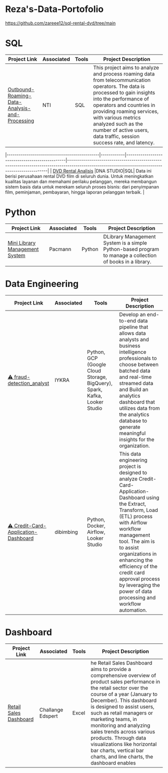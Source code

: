 # Reza's-Data-Portofolio
https://github.com/zareee12/sql-rental-dvd/tree/main
# SQL

| Project Link                                  | Associated | Tools                                           | Project Description                                                                                                                              |
|----------------------------------------------|------------|------------------------------------------------|--------------------------------------------------------------------------------------------------------------------------------------------------|
| [Outbound-Roaming-Data-Analysis-and-Processing](https://github.com/zareee12/Outbound-Roaming-Data-Analysis-and-Processing) |NTI|SQL| This project aims to analyze and process roaming data from telecommunication operators. The data is processed to gain insights into the performance of operators and countries in providing roaming services, with various metrics analyzed such as the number of active users, data traffic, session success rate, and latency. |

|----------------------------------------------|------------|------------------------------------------------|--------------------------------------------------------------------------------------------------------------------------------------------------|
| [DVD Rental Analisis](https://github.com/zareee12/sql-rental-dvd/tree/main) |DNA STUDIO|SQL| Data ini berisi perusahaan rental DVD film di seluruh dunia. Untuk meningkatkan kualitas layanan dan memahami perilaku pelanggan, mereka membangun sistem basis data untuk merekam seluruh proses bisnis: dari penyimpanan film, peminjaman, pembayaran, hingga laporan pelanggan terbaik. |

# Python

| Project Link                                  | Associated | Tools                                           | Project Description                                                                                                                              |
|----------------------------------------------|------------|------------------------------------------------|--------------------------------------------------------------------------------------------------------------------------------------------------|
| [Mini Library Management System](https://github.com/zareee12/Mini-Library-Management-System/tree/main) | Pacmann | Python | DLibrary Management System is a simple Python-based program to manage a collection of books in a library. |

# Data Engineering

| Project Link                                  | Associated | Tools                                           | Project Description                                                                                                                              |
|----------------------------------------------|------------|------------------------------------------------|--------------------------------------------------------------------------------------------------------------------------------------------------|
| [⚠️ fraud-detection_analyst](https://github.com/zareee12/fraud-detection_analyst) | IYKRA | Python, GCP (Google Cloud Storage, BigQuery), Spark, Kafka, Looker Studio | Develop an end-to-end data pipeline that allows data analysts and business intelligence professionals to choose between batched data and real-time streamed data and Build an analytics dashboard that utilizes data from the analytics database to generate meaningful insights for the organization. |
| [⚠️ Credit-Card-Application-Dashboard](https://github.com/zareee12/Credit-Card-Application-Dashboard) | dibimbing | Python, Docker, Airflow, Looker Studio | This data engineering project is designed to analyze Credit-Card-Application-Dashboard using the Extract, Transform, Load (ETL) process with Airflow workflow management tool. The aim is to assist organizations in enhancing the efficiency of the credit card approval process by leveraging the power of data processing and workflow automation. |

# Dashboard
| Project Link                                  | Associated | Tools                                           | Project Description                                                                                                                              |
|----------------------------------------------|------------|------------------------------------------------|--------------------------------------------------------------------------------------------------------------------------------------------------|
| [Retail Sales Dashboard](https://docs.google.com/spreadsheets/d/1Prl-u4KZoZlAlFEZllfnYEuyrZOb0CxGZv2Hf9b35LI/edit?hl=id&gid=1053070746#gid=1053070746) | Challange Edspert | Excel | he Retail Sales Dashboard aims to provide a comprehensive overview of product sales performance in the retail sector over the course of a year (January to December). This dashboard is designed to assist users, such as retail managers or marketing teams, in monitoring and analyzing sales trends across various products. Through data visualizations like horizontal bar charts, vertical bar charts, and line charts, the dashboard enables |
